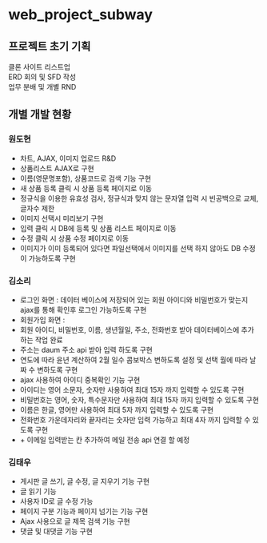 # web_project_subway
<h2>프로젝트 초기 기획</h2>
클론 사이트 리스트업<br>
ERD 회의 및 SFD 작성<br>
업무 분배 및 개별 RND<br>
<h2>개별 개발 현황</h2>
<h3>원도현</h3>
<ul>
  <li>차트, AJAX, 이미지 업로드 R&D</li>
  <li>상품리스트 AJAX로 구현</li>
  <li>이름(영문명포함), 상품코드로 검색 기능 구현</li>
  <li>새 상품 등록 클릭 시 상품 등록 페이지로 이동</li>
  <li>정규식을 이용한 유효성 검사, 정규식과 맞지 않는 문자열 입력 시 빈공백으로 교체, 글자수 제한</li>
  <li>이미지 선택시 미리보기 구현</li>
  <li>입력 클릭 시 DB에 등록 및 상품 리스트 페이지로 이동</li>
  <li>수정 클릭 시 상품 수정 페이지로 이동</li>
  <li>이미지가 이미 등록되어 있다면 파일선택에서 이미지를 선택 하지 않아도 DB 수정이 가능하도록 구현</li>
</ul>
<h3>김소리</h3>
<ul>
  <li>로그인 화면 : 데이터 베이스에 저장되어 있는 회원 아이디와 비밀번호가 맞는지 ajax를 통해 확인후 로그인 가능하도록 구현</li>
  <li>회원가입 화면 :</li>
  <li>회원 아이디, 비밀번호, 이름, 생년월일, 주소, 전화번호 받아 데이터베이스에 추가하는 작업 완료</li>
  <li>주소는 daum 주소 api 받아 입력 하도록 구현</li>
  <li>연도에 따라 윤년 계산하여 2월 일수 콤보박스 변하도록 설정 및 선택 월에 따라 날짜 수 변하도록 구현</li>
  <li>ajax 사용하여 아이디 중복확인 기능 구현</li>
  <li>아이디는 영어 소문자, 숫자만 사용하여 최대 15자 까지 입력할 수 있도록 구현</li>
  <li>비밀번호는 영어, 숫자, 특수문자만 사용하여 최대 15자 까지 입력할 수 있도록 구현</li>
  <li>이름은 한글, 영어만 사용하여 최대 5자 까지 입력할 수 있도록 구현</li>
  <li>전화번호 가운데자리와 끝자리는 숫자만 입력 가능하고 최대 4자 까지 입력할 수 있도록 구현</li>
  <li>+ 이메일 입력받는 칸 추가하여 메일 전송 api 연결 할 예정</li>
</ul>
<h3>김태우</h3>
<ul>
  <li>게시판 글 쓰기, 글 수정, 글 지우기 기능 구현</li>
  <li>글 읽기 기능
  <li>사용자 ID로 글 수정 가능</li>
  <li>페이지 구분 기능과 페이지 넘기는 기능 구현</li>
  <li>Ajax 사용으로 글 제목 검색 기능 구현</li>
  <li>댓글 및 대댓글 기능 구현</li>
</ul>
